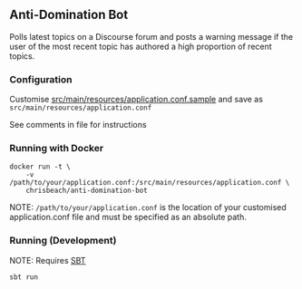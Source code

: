 ## Anti-Domination Bot

Polls latest topics on a Discourse forum and posts a warning message if the user of the most recent topic has authored
a high proportion of recent topics.
 
### Configuration

Customise [src/main/resources/application.conf.sample](src/main/resources/application.conf.sample) and save as
`src/main/resources/application.conf` 

See comments in file for instructions

### Running with Docker

    docker run -t \
        -v /path/to/your/application.conf:/src/main/resources/application.conf \
        chrisbeach/anti-domination-bot

NOTE: `/path/to/your/application.conf` is the location of your customised application.conf file and must be specified as an 
absolute path.

### Running (Development)

NOTE: Requires [SBT](https://www.scala-sbt.org/)

    sbt run